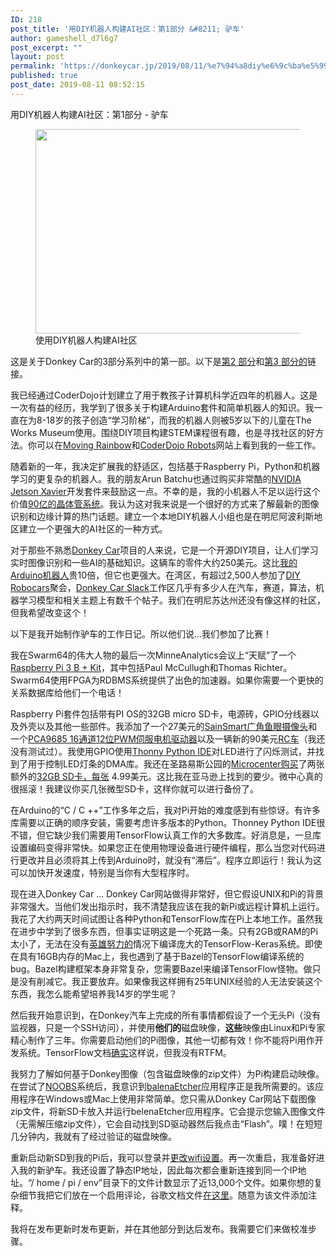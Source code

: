 ```yaml
---
ID: 218
post_title: '用DIY机器人构建AI社区：第1部分 &#8211; 驴车'
author: gameshell_d7l6g7
post_excerpt: ""
layout: post
permalink: 'https://donkeycar.jp/2019/08/11/%e7%94%a8diy%e6%9c%ba%e5%99%a8%e4%ba%ba%e6%9e%84%e5%bb%baai%e7%a4%be%e5%8c%ba%ef%bc%9a%e7%ac%ac1%e9%83%a8%e5%88%86-%e9%a9%b4%e8%bd%a6/'
published: true
post_date: 2019-08-11 08:52:15
---
```

<p id="8274" class="jr js be bq jt b ju jv jw jx jy jz ka kb kc kd ke" data-selectable-paragraph=""><span><span class="">用DIY机器人构建AI社区：第1部分 - 驴车</span></span></p>

<figure class="kf kg kh ki kj ev v w paragraph-image">
<div class="v w kk">
<div class="kn l ef ko">
<div class="kp l"><img class="lc ld gi n o gh x ge" src="https://miro.medium.com/max/700/1*Sg5cuLqFufM0IX4nZd9bMA.png" width="700" height="327" /></div>
</div>
</div>
<figcaption class="bu et ks kt hs dr v w ku kv bp es" data-selectable-paragraph=""><span>使用DIY机器人构建AI社区</span></figcaption></figure>
<p id="41ba" class="jr js be bq jt b ju jv jw jx jy jz ka kb kc kd ke" data-selectable-paragraph=""><span>这是关于Donkey Car的3部分系列中的第一部。以下是</span><a class="bx dh kw kx ky kz" href="https://medium.com/@dmccreary/the-donkey-car-part-2-build-calibrate-and-generate-training-data-54265797e8c9"><span>第2 </span></a><a class="bx dh kw kx ky kz" href="https://medium.com/@dmccreary/donkey-car-part-3-yes-you-can-learn-autonomous-driving-for-under-250-406f56fa7466"><span>部分</span></a><span>和<a class="bx dh kw kx ky kz" href="https://medium.com/@dmccreary/donkey-car-part-3-yes-you-can-learn-autonomous-driving-for-under-250-406f56fa7466">第3 </a><a class="bx dh kw kx ky kz" href="https://medium.com/@dmccreary/the-donkey-car-part-2-build-calibrate-and-generate-training-data-54265797e8c9">部分的</a>链接。</span></p>
<p id="f17c" class="jr js be bq jt b ju jv jw jx jy jz ka kb kc kd ke" data-selectable-paragraph=""><span>我已经通过CoderDojo计划建立了用于教孩子计算机科学近四年的机器人。这是一次有益的经历，我学到了很多关于构建Arduino套件和简单机器人的知识。我一直在为8-18岁的孩子创造“学习阶梯”，而我的机器人则被5岁以下的儿童在The Works Museum使用。围绕DIY项目构建STEM课程很有趣，也是寻找社区的好方法。你可以在</span><a class="bx dh kw kx ky kz" href="https://github.com/dmccreary/moving-rainbow"><span>Moving Rainbow</span></a><span>和</span><a class="bx dh kw kx ky kz" href="https://github.com/dmccreary/coderdojo-robots"><span>CoderDojo Robots</span></a><span>网站上看到我的一些工作。</span></p>
<p id="74c1" class="jr js be bq jt b ju jv jw jx jy jz ka kb kc kd ke" data-selectable-paragraph=""><span>随着新的一年，我决定扩展我的舒适区，包括基于Raspberry Pi，Python和机器学习的更复杂的机器人。我的朋友Arun Batchu也通过购买非常酷的</span><a class="bx dh kw kx ky kz" href="https://developer.nvidia.com/embedded/buy/jetson-agx-xavier-devkit"><span>NVIDIA Jetson Xavier</span></a><span>开发套件来鼓励这一点。不幸的是，我的小机器人不足以运行这个价值</span><a class="bx dh kw kx ky kz" href="https://en.wikichip.org/wiki/nvidia/tegra/xavier"><span>90亿的晶体管系统</span></a><span>。我认为这对我来说是一个很好的方式来了解最新的图像识别和边缘计算的热门话题。建立一个本地DIY机器人小组也是在明尼阿波利斯地区建立一个更强大的AI社区的一种方式。</span></p>
<p id="201f" class="jr js be bq jt b ju jv jw jx jy jz ka kb kc kd ke" data-selectable-paragraph=""><span>对于那些不熟悉</span><a class="bx dh kw kx ky kz" href="http://www.donkeycar.com/"><span>Donkey Car</span></a><span>项目的人来说，它是一个开源DIY项目，让人们学习实时图像识别和一些AI的基础知识。这辆车的零件大约250美元。这比</span><a class="bx dh kw kx ky kz" href="https://www.instructables.com/id/Collision-Avoidance-Robot-for-Teaching-Programming/"><span>我的Arduino机器人</span></a><span>贵10倍，但它也更强大。在湾区，有超过2,500人参加了</span><a class="bx dh kw kx ky kz" href="https://www.meetup.com/DIYRobocars/"><span>DIY Robocars</span></a><span>聚会，</span><a class="bx dh kw kx ky kz" href="https://donkeycar.slack.com/"><span>Donkey Car Slack</span></a><span>工作区几乎有多少人在汽车，赛道，算法，机器学习模型和相关主题上有数千个帖子。我们在明尼苏达州还没有像这样的社区，但我希望改变这个！</span></p>
<p id="79b8" class="jr js be bq jt b ju jv jw jx jy jz ka kb kc kd ke" data-selectable-paragraph=""><span>以下是我开始制作驴车的工作日记。所以他们说...我们参加了比赛！</span></p>
<p id="4fbf" class="jr js be bq jt b ju jv jw jx jy jz ka kb kc kd ke" data-selectable-paragraph=""><span>我在Swarm64的伟大人物的最后一次MinneAnalytics会议上“天赋”了一个</span><a class="bx dh kw kx ky kz" href="https://www.amazon.com/Vilros-Raspberry-Ultimate-Project-Kit/dp/B06X3VBRH9"><span>Raspberry Pi 3 B + Kit</span></a><span>，其中包括Paul McCullugh和Thomas Richter。Swarm64使用FPGA为RDBMS系统提供了出色的加速器。如果你需要一个更快的关系数据库给他们一个电话！</span></p>
<p id="18e0" class="jr js be bq jt b ju jv jw jx jy jz ka kb kc kd ke" data-selectable-paragraph=""><span>Raspberry Pi套件包括带有PI OS的32GB micro SD卡，电源砖，GPIO分线器以及外壳以及其他一些部件。我添加了一个27美元的</span><a class="bx dh kw kx ky kz" href="https://www.amazon.com/gp/product/B00N1YJKFS/ref=oh_aui_detailpage_o04_s00"><span>SainSmart广角鱼眼摄像头</span></a><span>和一个</span><a class="bx dh kw kx ky kz" href="https://www.amazon.com/gp/product/B07BRS249H/ref=oh_aui_detailpage_o00_s00"><span>PCA9685 16通道12位PWM伺服电机驱动器</span></a><span>以及一辆新的90美元</span><a class="bx dh kw kx ky kz" href="https://www.amazon.com/gp/product/9269803767/ref=oh_aui_detailpage_o05_s00"><span>RC车</span></a><span>（我还没有测试过）。我使用GPIO使用</span><a class="bx dh kw kx ky kz" href="https://thonny.org/"><span>Thonny Python IDE</span></a><span>对LED进行了闪烁测试，并找到了用于控制LED灯条的DMA库。我还在圣路易斯公园的</span><a class="bx dh kw kx ky kz" href="https://www.microcenter.com/search/search_results.aspx?Ntt=32GB"><span>Microcenter购买</span></a><span>了两张额外的<a class="bx dh kw kx ky kz" href="https://www.microcenter.com/search/search_results.aspx?Ntt=32GB">32GB SD卡，每张</a> 4.99美元。这比我在亚马逊上找到的要少。微中心真的很摇滚！我建议你买几张微型SD卡，这样你就可以进行备份了。</span></p>
<p id="6d67" class="jr js be bq jt b ju jv jw jx jy jz ka kb kc kd ke" data-selectable-paragraph=""><span>在Arduino的“C / C ++”工作多年之后，我对Pi开始的难度感到有些惊讶。有许多库需要以正确的顺序安装，需要考虑许多版本的Python。Thonney Python IDE很不错，但它缺少我们需要用TensorFlow认真工作的大多数库。好消息是，一旦库设置编码变得非常快。如果您正在使用物理设备进行硬件编程，那么当您对代码进行更改并且必须将其上传到Arduino时，就没有“滞后”。程序立即运行！我认为这可以加快开发速度，特别是当你有大型程序时。</span></p>
<p id="e5b8" class="jr js be bq jt b ju jv jw jx jy jz ka kb kc kd ke" data-selectable-paragraph=""><span>现在进入Donkey Car ... Donkey Car网站做得非常好，但它假设UNIX和Pi的背景非常强大。当他们发出指示时，我不清楚我应该在我的新Pi或远程计算机上运行。我花了大约两天时间试图让各种Python和TensorFlow库在Pi上本地工作。虽然我在进步中学到了很多东西，但事实证明这是一个死路一条。只有2GB或RAM的Pi太小了，无法在没有<a class="bx dh kw kx ky kz" href="https://www.youtube.com/watch?v=WqCnW_2XDw8">英雄努力的</a>情况下编译庞大的TensorFlow-Keras系统</span><span>。即使在具有16GB内存的Mac上，我也遇到了基于Bazel的TensorFlow编译系统的bug。Bazel构建框架本身非常复杂，您需要Bazel来编译TensorFlow怪物。做只是没有削减它。我正要放弃。如果像我这样拥有25年UNIX经验的人无法安装这个东西，我怎么能希望培养我14岁的学生呢？</span></p>
<p id="71d9" class="jr js be bq jt b ju jv jw jx jy jz ka kb kc kd ke" data-selectable-paragraph=""><span>然后我开始意识到，在Donkey汽车上完成的所有事情都假设了一个无头Pi（没有监视器，只是一个SSH访问），并使用</span><strong class="jt la"><span>他们的</span></strong><span>磁盘映像，<strong class="jt la">这些</strong>映像由Linux和Pi专家精心制作了三年。你需要启动他们的Pi图像，其他一切都有效！你不能将Pi用作开发系统。TensorFlow文档</span><a class="bx dh kw kx ky kz" href="https://www.tensorflow.org/install/source_rpi"><span>确实</span></a><span>这样说，但我没有RTFM。</span></p>
<p id="1e9c" class="jr js be bq jt b ju jv jw jx jy jz ka kb kc kd ke" data-selectable-paragraph=""><span>我努力了解如何基于Donkey图像（包含磁盘映像的zip文件）为Pi构建启动映像。在尝试了</span><a class="bx dh kw kx ky kz" href="https://www.raspberrypi.org/downloads/noobs/"><span>NOOBS</span></a><span>系统后，我意识到</span><a class="bx dh kw kx ky kz" href="https://www.balena.io/etcher/"><span>balenaEtcher</span></a><span>应用程序正是我所需要的。该应用程序在Windows或Mac上使用非常简单。您只需从Donkey Car网站下载图像zip文件，将新SD卡放入并运行belenaEtcher应用程序。它会提示您输入图像文件（无需解压缩zip文件），它会自动找到SD驱动器然后我点击“Flash”。噗！在短短几分钟内，我就有了经过验证的磁盘映像。</span></p>
<p id="482f" class="jr js be bq jt b ju jv jw jx jy jz ka kb kc kd ke" data-selectable-paragraph=""><span>重新启动新SD到我的Pi后，我可以登录并</span><a class="bx dh kw kx ky kz" href="https://raspberrypi.stackexchange.com/questions/10251/prepare-sd-card-for-wifi-on-headless-pi"><span>更改wifi设置</span></a><span>。再一次重启，我准备好进入我的新驴车。我还设置了静态IP地址，因此每次都会重新连接到同一个IP地址。“/ home / pi / env”目录下的文件计数显示了近13,000个文件。如果你想的复杂细节我把它们放在一个启用评论，谷歌文档文件</span><a class="bx dh kw kx ky kz" href="https://docs.google.com/document/d/1frav_WKMkIIGItv0rpVhdMlbRlm7CAbFflhwHrKmzBU/edit?usp=sharing"><span>在这里</span></a><span>。随意为该文件添加注释。</span></p>
<p id="06e4" class="jr js be bq jt b ju jv jw jx jy jz ka kb kc kd ke" data-selectable-paragraph=""><span>我将在发布更新时发布更新，并在其他部分到达后发布。我需要它们来做校准步骤。</span></p>